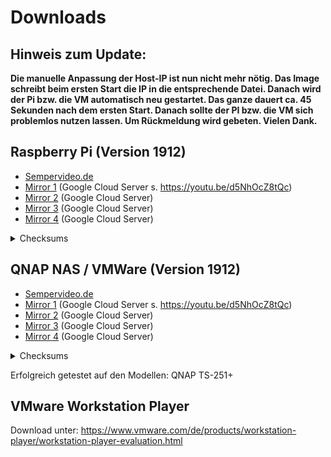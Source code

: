 # Downloads
## Hinweis zum Update:
<b>Die manuelle Anpassung der Host-IP ist nun nicht mehr nötig. Das Image schreibt beim ersten Start die IP in die entsprechende Datei. Danach wird der Pi bzw. die VM automatisch neu gestartet. Das ganze dauert ca. 45 Sekunden nach dem ersten Start. Danach sollte der PI bzw. die VM sich problemlos nutzen lassen. Um Rückmeldung wird gebeten. Vielen Dank.</b>

## Raspberry Pi (Version 1912)

- [Sempervideo.de](http://sempervideo.de/svpihole1912.zip)<br>
- [Mirror 1](http://35.246.185.46/svpihole1912.zip) (Google Cloud Server s. https://youtu.be/d5NhOcZ8tQc)<br>
- [Mirror 2](http://35.234.71.89/svpihole1912.zip) (Google Cloud Server)<br>
- [Mirror 3](http://35.246.219.235/svpihole1912.zip) (Google Cloud Server)<br>
- [Mirror 4](http://35.234.101.210/svpihole1912.zip) (Google Cloud Server)<br>

<details><summary>Checksums</summary>
sha256: 96376a381dee1c7f17ae34473b914ecfee24075d364febb85093046a0b8071af<br>
md5: a7eaf33abad203c53034b90b2fa92b3e
</details>

## QNAP NAS / VMWare (Version 1912)

- [Sempervideo.de](http://sempervideo.de/svPihole1912-VM.zip)
- [Mirror 1](http://35.246.185.46/svPihole1912-VM.zip) (Google Cloud Server s. https://youtu.be/d5NhOcZ8tQc)
- [Mirror 2](http://35.234.71.89/svPihole1912-VM.zip) (Google Cloud Server)
- [Mirror 3](http://35.246.219.235/svPihole1912-VM.zip) (Google Cloud Server)
- [Mirror 4](http://35.234.101.210/svPihole1912-VM.zip) (Google Cloud Server)

<details><summary>Checksums</summary>
sha256: 9102421386732ebc0001a82724c3357c2f0aade9f0bf14eb82d5bf0f1e021fbf
md5: ee398b848228b891ab6e14aa2597d0d0
</details>

Erfolgreich getestet auf den Modellen: QNAP TS-251+

## VMware Workstation Player
Download unter: https://www.vmware.com/de/products/workstation-player/workstation-player-evaluation.html

